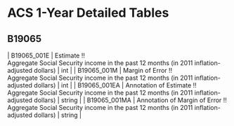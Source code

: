 # ACS 1-Year Detailed Tables

## B19065

| B19065_001E | Estimate !!<br>Aggregate Social Security income in the past 12 months (in 2011 inflation-adjusted dollars) | int |
| B19065_001M | Margin of Error !!<br>Aggregate Social Security income in the past 12 months (in 2011 inflation-adjusted dollars) | int |
| B19065_001EA | Annotation of Estimate !!<br>Aggregate Social Security income in the past 12 months (in 2011 inflation-adjusted dollars) | string |
| B19065_001MA | Annotation of Margin of Error !!<br>Aggregate Social Security income in the past 12 months (in 2011 inflation-adjusted dollars) | string |

